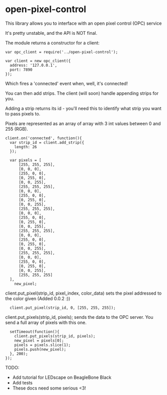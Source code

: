 # open-pixel-control

This library allows you to interface with an open pixel control (OPC) service

It's pretty unstable, and the API is NOT final.


The module returns a constructor for a client:

```
var opc_client = require('../open-pixel-control');

var client = new opc_client({
  address: '127.0.0.1',
  port: 7890
});
```
Which fires a 'connected' event when, well, it's connected!

You can then add strips. The client (will soon) handle appending strips for you.

Adding a strip returns its id - you'll need this to identify what strip you want to pass pixels to.

Pixels are represented as an array of array with 3 int values between 0 and 255 (RGB).

```
client.on('connected', function(){
  var strip_id = client.add_strip({
    length: 26
  });

  var pixels = [
      [255, 255, 255],
      [0, 0, 0],
      [255, 0, 0],
      [0, 255, 0],
      [0, 0, 255],
      [255, 255, 255],
      [0, 0, 0],
      [255, 0, 0],
      [0, 255, 0],
      [0, 0, 255],
      [255, 255, 255],
      [0, 0, 0],
      [255, 0, 0],
      [0, 255, 0],
      [0, 0, 255],
      [255, 255, 255],
      [0, 0, 0],
      [255, 0, 0],
      [0, 255, 0],
      [0, 0, 255],
      [255, 255, 255],
      [0, 0, 0],
      [255, 0, 0],
      [0, 255, 0],
      [0, 0, 255],
      [255, 255, 255]
  ],
    new_pixel;
```

client.put_pixel(strip_id, pixel_index, color_data) sets the pixel addressed to the color given (Added 0.0.2 :))

```
  client.put_pixel(strip_id, 0, [255, 255, 255]);

```

client.put_pixels(strip_id, pixels); sends the data to the OPC server. You send a full array of pixels with this one.

```
  setTimeout(function(){
    client.put_pixels(strip_id, pixels);
    new_pixel = pixels[0];
    pixels = pixels.slice(1);
    pixels.push(new_pixel);
  }, 200);
});
```

TODO:

* Add tutorial for LEDscape on BeagleBone Black
* Add tests
* These docs need some serious <3!
